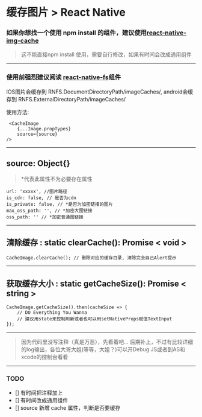 # 缓存图片 > React Native
### 如果你想找一个使用 npm install 的组件，建议使用[react-native-img-cache](https://github.com/wcandillon/react-native-img-cache)
> 这不能直接npm install 使用，需要自行修改，如果有时间会改成通用组件
---
### 使用前强烈建议阅读 [react-native-fs](https://github.com/itinance/react-native-fs)组件
IOS图片会缓存到 RNFS.DocumentDirectoryPath/imageCaches/, android会缓存到 RNFS.ExternalDirectoryPath/imageCaches/

使用方法:

     <CacheImage 
        {...Image.propTypes} 
        source={source} 
    />
---
## **source**: Object{}
> *代表此属性不为必要存在属性

    url: 'xxxxx', //图片路径
    is_cdn: false, // 是否为cdn
    is_private: false, // *是否为加密链接的图片
    max_oss_path: '', // *加密大图链接
    oss_path: '' // *加密普通图链接
---
## **清除缓存** : static clearCache(): Promise < void >
    CacheImage.clearCache(); // 删除对应的缓存目录, 清除完会自己Alert提示
---
## **获取缓存大小** : static getCacheSize(): Promise < string >
    CacheImage.getCacheSize().then(cacheSize => {
        // DO Everything You Wanna
        // 建议用state来控制刷新或者也可以用setNativeProps赋值TextInput
    });

---
> 因为代码里没写注释（真是万恶），先看着吧... 后期补上，不过有比较详细的log输出，各位大哥大姐(等等，大姐？)可以开Debug JS或者到AS和xcode的控制台看看
---
### TODO

 * [] 有时间把注释加上 
 * [] 有时间改成通用组件 
 * [] source 新增 cache 属性，判断是否要缓存